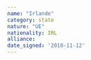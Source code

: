 ```yaml
---
name: "Irlande"
category: state
nature: "UE"
nationality: IRL
alliance: 
date_signed: '2018-11-12'
---
```

    